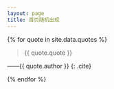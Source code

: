 ```yaml
---
layout: page
title: 首页随机出现
---
```


{% for quote in site.data.quotes %}

> {{ quote.quote }}

——{{ quote.author }} {: .cite}

{% endfor %}
<!--
<div id="all_quotes"></div>
-->